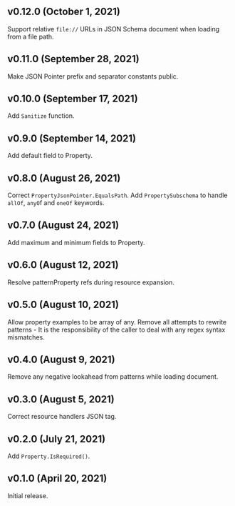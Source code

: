 ## v0.12.0 (October 1, 2021)

Support relative `file://` URLs in JSON Schema document when loading from a file path.

## v0.11.0 (September 28, 2021)

Make JSON Pointer prefix and separator constants public.

## v0.10.0 (September 17, 2021)

Add `Sanitize` function.

## v0.9.0 (September 14, 2021)

Add default field to Property.

## v0.8.0 (August 26, 2021)

Correct `PropertyJsonPointer.EqualsPath`.
Add `PropertySubschema` to handle `allOf`, `anyO`f and `oneOf` keywords.

## v0.7.0 (August 24, 2021)

Add maximum and minimum fields to Property.

## v0.6.0 (August 12, 2021)

Resolve patternProperty refs during resource expansion.

## v0.5.0 (August 10, 2021)

Allow property examples to be array of any.
Remove all attempts to rewrite patterns - It is the responsibility of the caller to deal with any regex syntax mismatches.

## v0.4.0  (August 9, 2021)

Remove any negative lookahead from patterns while loading document.

## v0.3.0 (August 5, 2021)

Correct resource handlers JSON tag.

## v0.2.0 (July 21, 2021)

Add `Property.IsRequired()`.

## v0.1.0 (April 20, 2021)

Initial release.
